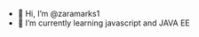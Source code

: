 - 👋 Hi, I’m @zaramarks1
- 🌱 I’m currently learning javascript and JAVA EE

<!---
zaramarks1/zaramarks1 is a ✨ special ✨ repository because its `README.md` (this file) appears on your GitHub profile.
You can click the Preview link to take a look at your changes.
--->
